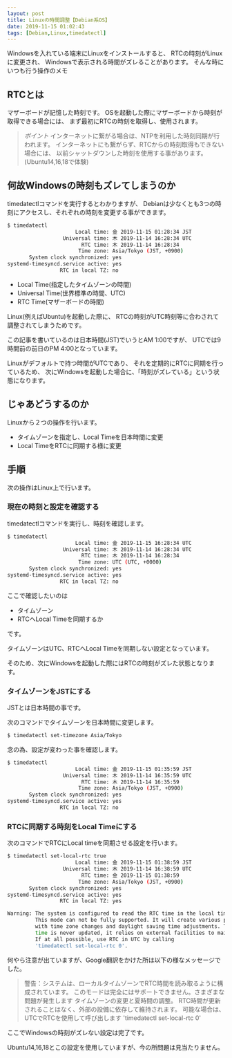 ```yaml
---
layout: post
title: Linuxの時間調整【Debian系OS】
date: 2019-11-15 01:02:43
tags: [Debian,Linux,timedatectl]
---
```


Windowsを入れている端末にLinuxをインストールすると、
RTCの時刻がLinuxに変更され、
Windowsで表示される時間がズレることがあります。
そんな時にいつも行う操作のメモ

## RTCとは

マザーボードが記憶した時刻です。
OSを起動した際にマザーボードから時刻が取得できる場合には、
まず最初にRTCの時刻を取得し、使用されます。


> *ポイント*
> インターネットに繋がる場合は、NTPを利用した時刻同期が行われます。
> インターネットにも繋がらず、RTCからの時刻取得もできない場合には、
> 以前シャットダウンした時刻を使用する事があります。(Ubuntu14,16,18で体験)

## 何故Windowsの時刻もズレてしまうのか

timedatectlコマンドを実行するとわかりますが、
Debianは少なくとも3つの時刻にアクセスし、それぞれの時刻を変更する事ができます。

```bash
$ timedatectl
                      Local time: 金 2019-11-15 01:28:34 JST
                  Universal time: 木 2019-11-14 16:28:34 UTC
                        RTC time: 木 2019-11-14 16:28:34
                       Time zone: Asia/Tokyo (JST, +0900)
       System clock synchronized: yes
systemd-timesyncd.service active: yes
                 RTC in local TZ: no
```

- Local Time(指定したタイムゾーンの時間)
- Universal Time(世界標準の時間、UTC)
- RTC Time(マザーボードの時間)

Linux(例えばUbuntu)を起動した際に、
RTCの時刻がUTC時刻等に合わされて調整されてしまうためです。

この記事を書いているのは日本時間(JST)でいうとAM 1:00ですが、
UTCでは9時間前の前日のPM 4:00となっています。

Linuxがデフォルトで持つ時間がUTCであり、
それを定期的にRTCに同期を行っているため、
次にWindowsを起動した場合に、「時刻がズレている」という状態になります。

## じゃあどうするのか

Linuxから２つの操作を行います。

- タイムゾーンを指定し、Local Timeを日本時間に変更
- Local TimeをRTCに同期する様に変更

## 手順

次の操作はLinux上で行います。

### 現在の時刻と設定を確認する

timedatectlコマンドを実行し、時刻を確認します。

```bash
$ timedatectl
                      Local time: 金 2019-11-15 16:28:34 UTC
                  Universal time: 木 2019-11-14 16:28:34 UTC
                        RTC time: 木 2019-11-14 16:28:34
                       Time zone: UTC (UTC, +0000)
       System clock synchronized: yes
systemd-timesyncd.service active: yes
                 RTC in local TZ: no
```

ここで確認したいのは

- タイムゾーン
- RTCへLocal Timeを同期するか

です。

タイムゾーンはUTC、RTCへLocal Timeを同期しない設定となっています。

そのため、次にWindowsを起動した際にはRTCの時刻がズレた状態となります。

### タイムゾーンをJSTにする

JSTとは日本時間の事です。

次のコマンドでタイムゾーンを日本時間に変更します。

```bash
$ timedatectl set-timezone Asia/Tokyo
```

念の為、設定が変わった事を確認します。

```bash
$ timedatectl
                      Local time: 金 2019-11-15 01:35:59 JST
                  Universal time: 木 2019-11-14 16:35:59 UTC
                        RTC time: 木 2019-11-14 16:35:59
                       Time zone: Asia/Tokyo (JST, +0900)
       System clock synchronized: yes
systemd-timesyncd.service active: yes
                 RTC in local TZ: no
```

### RTCに同期する時刻をLocal Timeにする

次のコマンドでRTCにLocal timeを同期させる設定を行います。

```bash
$ timedatectl set-local-rtc true
                      Local time: 金 2019-11-15 01:38:59 JST
                  Universal time: 木 2019-11-14 16:38:59 UTC
                        RTC time: 金 2019-11-15 01:38:59
                       Time zone: Asia/Tokyo (JST, +0900)
       System clock synchronized: yes
systemd-timesyncd.service active: yes
                 RTC in local TZ: yes

Warning: The system is configured to read the RTC time in the local time zone.
         This mode can not be fully supported. It will create various problems
         with time zone changes and daylight saving time adjustments. The RTC
         time is never updated, it relies on external facilities to maintain it.
         If at all possible, use RTC in UTC by calling
         'timedatectl set-local-rtc 0'.
```

何やら注意が出ていますが、Google翻訳をかけた所は以下の様なメッセージでした。

> 警告：システムは、ローカルタイムゾーンでRTC時間を読み取るように構成されています。
>       このモードは完全にはサポートできません。さまざまな問題が発生します
>       タイムゾーンの変更と夏時間の調整。 
>       RTC時間が更新されることはなく、外部の設備に依存して維持されます。
>       可能な場合は、UTCでRTCを使用して呼び出します
>       'timedatectl set-local-rtc 0'

ここでWindowsの時刻がズレない設定は完了です。

Ubuntu14,16,18とこの設定を使用していますが、今の所問題は見当たりません。

